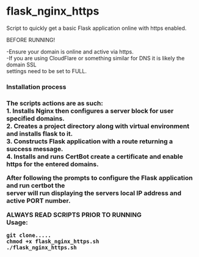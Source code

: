 # flask_nginx_https
Script to quickly get a basic Flask application online with https enabled.

BEFORE RUNNING!<br>

-Ensure your domain is online and active via https.<br>
-If you are using CloudFlare or something similar for DNS it is likely the domain SSL<br>settings need to be set to FULL.


<h3>Installation process<h3>
The scripts actions are as such:<br>
1. Installs Nginx then configures a server block for user specified domains.<br>
2. Creates a project directory along with virtual environment and installs flask to it.<br>
3. Constructs Flask application with a route returning a success message.<br>
4. Installs and runs CertBot create a certificate and enable https for the entered domains. <br>


After following the prompts to configure the Flask application and run certbot the<br>server will run displaying the servers local IP address and active PORT number.

**ALWAYS READ SCRIPTS PRIOR TO RUNNING**<br>
Usage:<br>
```
git clone.....
chmod +x flask_nginx_https.sh
./flask_nginx_https.sh
```
